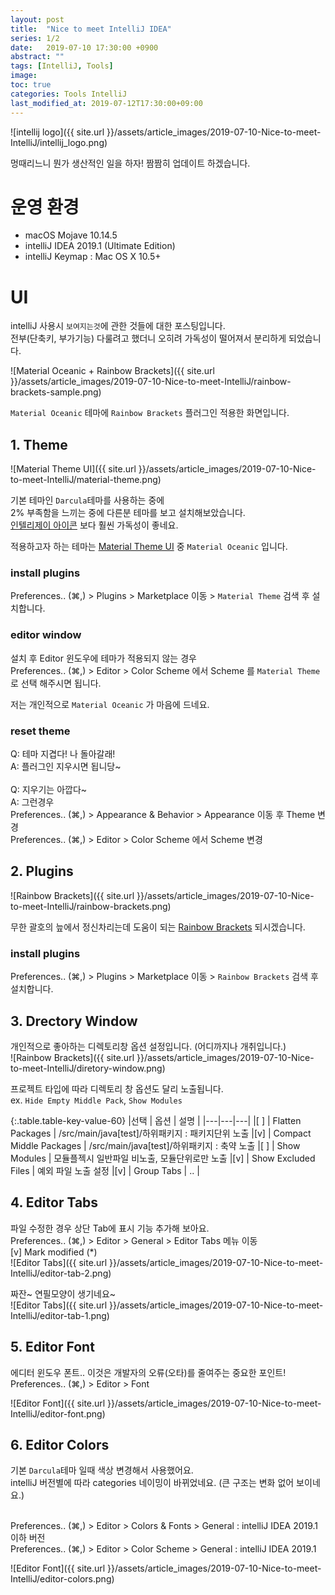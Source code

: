 ```yaml
---
layout: post
title:  "Nice to meet IntelliJ IDEA"
series: 1/2
date:   2019-07-10 17:30:00 +0900
abstract: ""
tags: [IntelliJ, Tools]
image:
toc: true
categories: Tools IntelliJ
last_modified_at: 2019-07-12T17:30:00+09:00
---
```



![intellij logo]({{ site.url }}/assets/article_images/2019-07-10-Nice-to-meet-IntelliJ/intellij_logo.png)

멍때리느니 뭔가 생산적인 일을 하자!
짬짬히 업데이트 하겠습니다.

# 운영 환경
- macOS Mojave 10.14.5  
- intelliJ IDEA 2019.1 (Ultimate Edition)
- intelliJ Keymap : Mac OS X 10.5+

# UI

intelliJ 사용시 `보여지는것`에 관한 것들에 대한 포스팅입니다.  
전부(단축키, 부가기능) 다룰려고 했더니 오히려 가독성이 떨어져서 분리하게 되었습니다.  

![Material Oceanic + Rainbow Brackets]({{ site.url }}/assets/article_images/2019-07-10-Nice-to-meet-IntelliJ/rainbow-brackets-sample.png)

`Material Oceanic` 테마에 `Rainbow Brackets` 플러그인 적용한 화면입니다.


## 1. Theme


![Material Theme UI]({{ site.url }}/assets/article_images/2019-07-10-Nice-to-meet-IntelliJ/material-theme.png)

기본 테마인 `Darcula`테마를 사용하는 중에  
2% 부족함을 느끼는 중에 다른분 테마를 보고 설치해보았습니다.  
[인텔리제이 아이콘](https://www.jetbrains.com/help/idea/symbols.html) 보다 훨씬 가독성이 좋네요.  

적용하고자 하는 테마는 [Material Theme UI](https://plugins.jetbrains.com/plugin/8006-material-theme-ui/versions) 중 `Material Oceanic` 입니다.


### install plugins
Preferences.. (⌘,) > Plugins > Marketplace  이동 > `Material Theme` 검색 후 설치합니다.

### editor window
설치 후 Editor 윈도우에 테마가 적용되지 않는 경우   
Preferences.. (⌘,) > Editor > Color Scheme 에서 Scheme 를 `Material Theme`로 선택 해주시면 됩니다.

저는 개인적으로 `Material Oceanic` 가 마음에 드네요.  


### reset theme
Q: 테마 지겹다! 나 돌아갈래!  
A: 플러그인 지우시면 됩니당~   
<br>
Q: 지우기는 아깝다~   
A: 그런경우   
Preferences.. (⌘,) > Appearance & Behavior > Appearance 이동 후 Theme 변경  
Preferences.. (⌘,) > Editor > Color Scheme  에서 Scheme 변경

## 2. Plugins

![Rainbow Brackets]({{ site.url }}/assets/article_images/2019-07-10-Nice-to-meet-IntelliJ/rainbow-brackets.png)


무한 괄호의 늪에서 정신차리는데 도움이 되는 [Rainbow Brackets](https://plugins.jetbrains.com/plugin/10080-rainbow-brackets) 되시겠습니다.

### install plugins
Preferences.. (⌘,) > Plugins > Marketplace  이동 > `Rainbow Brackets` 검색 후 설치합니다.


## 3. Drectory Window
개인적으로 좋아하는 디렉토리창 옵션 설정입니다. (어디까지나 개취입니다.)  
![Rainbow Brackets]({{ site.url }}/assets/article_images/2019-07-10-Nice-to-meet-IntelliJ/diretory-window.png)


프로젝트 타입에 따라 디렉토리 창 옵션도 달리 노출됩니다.  
ex. `Hide Empty Middle Pack`, `Show Modules`

{:.table.table-key-value-60}
|선택 | 옵션 | 설명 |
|---|---|---|
|[ ] | Flatten Packages  |  /src/main/java[test]/하위패키지 : 패키지단위 노출
|[v] | Compact Middle Packages   |  /src/main/java[test]/하위패키지 : 축약 노출
|[ ] | Show Modules  | 모듈플젝시 일반파일 비노출, 모듈단위로만 노출
|[v] | Show Excluded Files  |  예외 파일 노출 설정
|[v] | Group Tabs  |  ..  |  


## 4. Editor Tabs


파일 수정한 경우 상단 Tab에 표시 기능 추가해 보아요.  
Preferences.. (⌘,) > Editor > General > Editor Tabs 메뉴 이동  
[v] Mark modified (*)  
![Editor Tabs]({{ site.url }}/assets/article_images/2019-07-10-Nice-to-meet-IntelliJ/editor-tab-2.png)



짜잔~ 연필모양이 생기네요~  
![Editor Tabs]({{ site.url }}/assets/article_images/2019-07-10-Nice-to-meet-IntelliJ/editor-tab-1.png)

## 5. Editor Font

에디터 윈도우 폰트.. 이것은 개발자의 오류(오타)를 줄여주는 중요한 포인트!  
Preferences.. (⌘,) > Editor > Font


![Editor Font]({{ site.url }}/assets/article_images/2019-07-10-Nice-to-meet-IntelliJ/editor-font.png)


## 6. Editor Colors

기본 `Darcula`테마 일때 색상 변경해서 사용했어요.  
intelliJ 버전별에 따라 categories 네이밍이 바뀌었네요. (큰 구조는 변화 없어 보이네요.)  
<br>

Preferences.. (⌘,) > Editor > Colors & Fonts > General  : intelliJ IDEA 2019.1 이하 버전   
Preferences.. (⌘,) > Editor > Color Scheme > General : intelliJ IDEA 2019.1

![Editor Font]({{ site.url }}/assets/article_images/2019-07-10-Nice-to-meet-IntelliJ/editor-colors.png)
